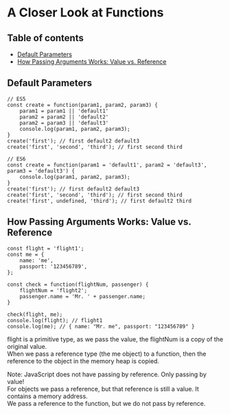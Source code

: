 # A Closer Look at Functions

## Table of contents
* [Default Parameters](#default-parameters)
* [How Passing Arguments Works: Value vs. Reference](#how-passing-arguments-works--value-vs-reference)

## Default Parameters
```
// ES5
const create = function(param1, param2, param3) {
    param1 = param1 || 'default1'
    param2 = param2 || 'default2'
    param2 = param3 || 'default3'
    console.log(param1, param2, param3);
}
create('first'); // first default2 default3
create('first', 'second', 'third'); // first second third

// ES6
const create = function(param1 = 'default1', param2 = 'default3', param3 = 'default3') {
    console.log(param1, param2, param3);
}
create('first'); // first default2 default3
create('first', 'second', 'third'); // first second third
create('first', undefined, 'third'); // first default2 third
```

## How Passing Arguments Works: Value vs. Reference
```
const flight = 'flight1';
const me = {
    name: 'me',
    passport: '123456789',
};

const check = function(flightNum, passenger) {
    flightNum = 'flight2';
    passenger.name = 'Mr. ' + passenger.name;
}

check(flight, me);
console.log(flight); // flight1
console.log(me); // { name: "Mr. me", passport: "123456789" }
```
flight is a primitive type, as we pass the value, the flightNum is a copy of the original value.  
When we pass a reference type (the me object) to a function, then the reference to the object in the memory heap is copied.  

Note: JavaScript does not have passing by reference. Only passing by value!  
For objects we pass a reference, but that reference is still a value. It contains a memory address.  
We pass a reference to the function, but we do not pass by reference.  

